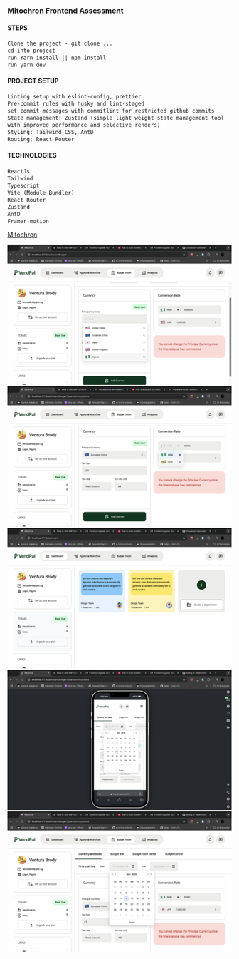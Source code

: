 ### Mitochron Frontend Assessment

#### STEPS

```
Clone the project - git clone ...
cd into project
run Yarn install || npm install
run yarn dev
```

#### PROJECT SETUP

```
Linting setup with eslint-config, prettier
Pre-commit rules with husky and lint-staged
set commit-messages with commitlint for restricted github commits
State management: Zustand (simple light weight state management tool with improved performance and selective renders)
Styling: Tailwind CSS, AntD
Routing: React Router
```

#### TECHNOLOGIES

```
ReactJs
Tailwind
Typescript
Vite (Module Bundler)
React Router
Zustand
AntD
Framer-motion
```

[Mitochron](https://mitochron.vercel.app)

![screenshot](src/assets/png/one.png)
![screenshot](src/assets/png/three.png)
![screenshot](src/assets/png/two.png)
![screenshot](src/assets/png/mobile.png)
![screenshot](src/assets/png/four.png)
